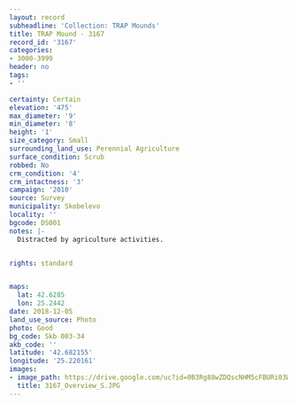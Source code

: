 ```yaml
---
layout: record
subheadline: 'Collection: TRAP Mounds'
title: TRAP Mound - 3167
record_id: '3167'
categories:
- 3000-3999
header: no
tags:
- ''

certainty: Certain
elevation: '475'
max_diameter: '9'
min_diameter: '8'
height: '1'
size_category: Small
surrounding_land_use: Perennial Agriculture
surface_condition: Scrub
robbed: No
crm_condition: '4'
crm_intactness: '3'
campaign: '2010'
source: Survey
municipality: Skobelevo
locality: ''
bgcode: DS001
notes: |-
  Distracted by agriculture activities.


rights: standard


maps:
  lat: 42.6285
  lon: 25.2442
date: 2018-12-05
land_use_source: Photo
photo: Good
bg_code: Skb 003-34
akb_code: ''
latitude: '42.682155'
longitude: '25.220161'
images:
- image_path: https://drive.google.com/uc?id=0B3Rg88wZDQscNHM5cFBURi03WnM
  title: 3167_Overview_S.JPG
---
```

